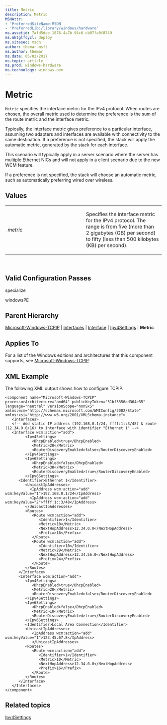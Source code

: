 ```yaml
---
title: Metric
description: Metric
MSHAttr:
- 'PreferredSiteName:MSDN'
- 'PreferredLib:/library/windows/hardware'
ms.assetid: 7afd5dee-1876-4a7b-94c6-cb07fa0f8749
ms.mktglfcycl: deploy
ms.sitesec: msdn
author: themar-msft
ms.author: themar
ms.date: 05/02/2017
ms.topic: article
ms.prod: windows-hardware
ms.technology: windows-oem
---
```


# Metric


`Metric` specifies the interface metric for the IPv4 protocol. When routes are chosen, the overall metric used to determine the preference is the sum of the route metric and the interface metric.

Typically, the interface metric gives preference to a particular interface, assuming two adapters and interfaces are available with connectivity to the same destination. If a preference is not specified, the stack will apply the automatic metric, generated by the stack for each interface.

This scenario will typically apply in a server scenario where the server has multiple Ethernet NICs and will not apply in a client scenario due to the new WCM feature.

If a preference is not specified, the stack will choose an automatic metric, such as automatically preferring wired over wireless.

## Values


<table>
<colgroup>
<col width="50%" />
<col width="50%" />
</colgroup>
<tbody>
<tr class="odd">
<td><p><em>metric</em></p></td>
<td><p>Specifies the interface metric for the IPv4 protocol. The range is from five (more than 2 gigabytes (GB) per second) to fifty (less than 500 kilobytes (KB) per second).</p></td>
</tr>
</tbody>
</table>

 

## Valid Configuration Passes


specialize

windowsPE

## Parent Hierarchy


[Microsoft-Windows-TCPIP](microsoft-windows-tcpip.md) | [Interfaces](microsoft-windows-tcpip-interfaces.md) | [Interface](microsoft-windows-tcpip-interfaces-interface.md) | [Ipv4Settings](microsoft-windows-tcpip-interfaces-interface-ipv4settings.md) | **Metric**

## Applies To


For a list of the Windows editions and architectures that this component supports, see [Microsoft-Windows-TCPIP](microsoft-windows-tcpip.md).

## XML Example


The following XML output shows how to configure TCPIP.

```
<component name="Microsoft-Windows-TCPIP" processorArchitecture="amd64" publicKeyToken="31bf3856ad364e35" language="neutral" versionScope="nonSxS" xmlns:wcm="http://schemas.microsoft.com/WMIConfig/2002/State" xmlns:xsi="http://www.w3.org/2001/XMLSchema-instance">
   <Interfaces>
   <!-- Add static IP address (192.168.0.1/24, ffff:1::3/48) & route (12.34.0.0/16) to interface with identifier "Ethernet 1" -->      <Interface wcm:action="add">
         <Ipv4Settings>
            <DhcpEnabled>true</DhcpEnabled> 
            <Metric>20</Metric> 
            <RouterDiscoveryEnabled>false</RouterDiscoveryEnabled> 
         </Ipv4Settings>
         <Ipv6Settings>
            <DhcpEnabled>false</DhcpEnabled> 
            <Metric>30</Metric> 
            <RouterDiscoveryEnabled>true</RouterDiscoveryEnabled> 
         </Ipv6Settings>
      <Identifier>Ethernet 1</Identifier>
         <UnicastIpAddresses>
           <IpAddress wcm:action="add" wcm:keyValue="1">192.168.0.1/24</IpAddress>
           <IpAddress wcm:action="add" wcm:keyValue="2">ffff:1::3/48</IpAddress>
         </UnicastIpAddresses>
         <Routes>
            <Route wcm:action="add">
               <Identifier>1</Identifier> 
               <Metric>10</Metric> 
               <NextHopAddress>12.34.0.0</NextHopAddress> 
               <Prefix>16</Prefix> 
            </Route>
            <Route wcm:action="add">
               <Identifier>10</Identifier> 
               <Metric>29</Metric> 
               <NextHopAddress>12.34.56.0</NextHopAddress> 
               <Prefix>24</Prefix> 
            </Route>
         </Routes>
      </Interface>
      <Interface wcm:action="add">
         <Ipv4Settings>
            <DhcpEnabled>true</DhcpEnabled> 
            <Metric>20</Metric> 
            <RouterDiscoveryEnabled>false</RouterDiscoveryEnabled> 
         </Ipv4Settings>
         <Ipv6Settings>
            <DhcpEnabled>false</DhcpEnabled> 
            <Metric>10</Metric> 
            <RouterDiscoveryEnabled>true</RouterDiscoveryEnabled> 
         </Ipv6Settings>
         <Identifier>Local Area Connection</Identifier> 
         <UnicastIpAddresses>
            <IpAddress wcm:action="add" wcm:keyValue="1">123.45.67.8</IpAddress> 
            </UnicastIpAddresses>
         <Routes>
            <Route wcm:action="add">
               <Identifier>1</Identifier> 
               <Metric>10</Metric> 
               <NextHopAddress>12.34.0.0</NextHopAddress> 
               <Prefix>16</Prefix> 
            </Route>
         </Routes>
      </Interface>
   </Interfaces>
</component>
```

## Related topics


[Ipv4Settings](microsoft-windows-tcpip-interfaces-interface-ipv4settings.md)

 

 







